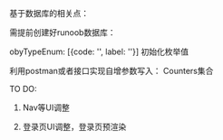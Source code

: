 基于数据库的相关点：


需提前创建好runoob数据库：

obyTypeEnum: [{code: '', label: ''}] 初始化枚举值

利用postman或者接口实现自增参数写入： Counters集合

TO DO: 

1) Nav等UI调整

2) 登录页UI调整，登录页预渲染
